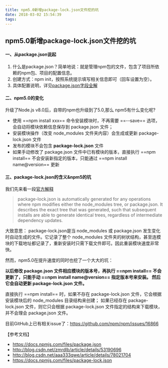 ```yaml
---
title: npm5.0新增package-lock.json文件挖的坑
date: 2018-03-02 15:54:39
tags:
---
```


## npm5.0新增package-lock.**json**文件挖的坑
#### 一、从package.json说起
1. 什么是package.json？简单地说：就是管理npm包的文件，包含了项目所依赖的npm包、项目的配置信息。
2. 创建方式：npm init，按照系统提示填写相关信息即可（回车设置为空）。
3. 具体配置说明，详见[package.json字段全解](http://blog.csdn.net/woxueliuyun/article/details/39294375)

#### 二、npm5.0的变化
升级了Node.js v8.0后，自带的npm也升级到了5.0,那么 npm5有什么变化呢?
- 使用 ==npm install xxx== 命令安装模块时，不再需要 ==--save== 选项，会自动将模块依赖信息保存到 package.json 文件；
- 安装模块操作（改变 node_modules 文件夹内容）会生成或更新 package-lock.json 文件
- 发布的模块不会包含 **package-lock.json** 文件
- 如果手动修改了 package.json 文件中已有模块的版本，直接执行 ==npm install== 不会安装新指定的版本，只能通过 ==npm install name@version== 更新

#### 三、package-lock.json的含义&npm5的坑
我们先来看一段[官方解释](https://docs.npmjs.com/files/package-lock.json)
>package-lock.json is automatically generated for any operations where npm modifies either the node_modules tree, or package.json. It describes the exact tree that was generated, such that subsequent installs are able to generate identical trees, regardless of intermediate dependency updates.

大致意思：
package-lock.json是当 node_modules 或 package.json 发生变化时自动生成的文件。它记录了整个 node_modules 文件夹的树状结构，甚至连模块的下载地址都记录了，重新安装时只需下载文件即可。因此重装模块速度非常快。

然而，npm5.0在提升速度的同时也挖了一个大大的坑：

**以后修改 package.json 文件相应模块的版本号，再执行 ==npm install== 不会更新了，只能手动 ==npm install name@version== 指定版本号来安装。
然后它会自动更新 package-lock.json 文件。**

直接执行 ==npm install== 时，如果不存在 package-lock.json 文件，它会根据安装模块后的 node_modules 目录结构来创建；
如果已经存在 package-lock.json 文件，则它只会根据 package-lock.json 文件指定的结构来下载模块，并不会理会 package.json 文件。

目前GitHub上已有相关issue了：https://github.com/npm/npm/issues/16866

【参考文档】
- https://docs.npmjs.com/files/package.json
- http://blog.csdn.net/zmrdlb/article/details/53190696
- http://blog.csdn.net/aaa333qwe/article/details/78021704
- https://docs.npmjs.com/files/package-lock.json
